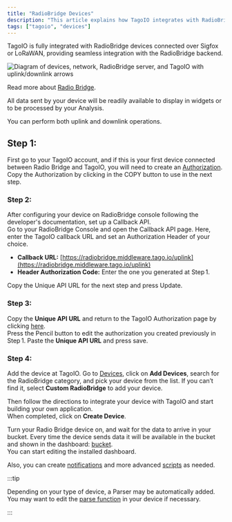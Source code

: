 ```yaml
---
title: "RadioBridge Devices"
description: "This article explains how TagoIO integrates with RadioBridge devices over Sigfox or LoRaWAN, what data is available, and that uplink/downlink operations are supported."
tags: ["tagoio", "devices"]
---
```


TagoIO is fully integrated with RadioBridge devices connected over Sigfox or
LoRaWAN, providing seamless integration with the RadioBridge backend.

![Diagram of devices, network, RadioBridge server, and TagoIO with uplink/downlink arrows](/docs_imagem/tagoio/radiobridge-devices-2.png)

Read more about [Radio Bridge](https://radiobridge.com/).

All data sent by your device will be readily available to display in widgets or
to be processed by your Analysis.

You can perform both uplink and downlink operations.

## Step 1:

First go to your TagoIO account, and if this is your first device connected
between Radio Bridge and TagoIO, you will need to create an
[Authorization](/tagoio/integrations/general/authorization.md).\
Copy the Authorization by clicking in the COPY button to use in the next step.

### Step 2:

After configuring your device on RadioBridge console following the developer's
documentation, set up a Callback API.\
Go to your RadioBridge Console and open the Callback API page. Here, enter the
TagoIO callback URL and set an Authorization Header of your choice.

- **Callback URL:**
  [https://radiobridge.middleware.tago.io/uplink](https://radiobridge.middleware.tago.io/uplink)
- **Header Authorization Code:** Enter the one you generated at Step 1.

Copy the Unique API URL for the next step and press Update.

### Step 3:

Copy the **Unique API URL** and return to the TagoIO Authorization page by
clicking [here](https://radiobridge.com/).\
Press the Pencil button to edit the authorization you created previously in
Step 1. Paste the **Unique API URL** and press save.

### Step 4:

Add the device at TagoIO. Go to [Devices](https://admin.tago.io/devices), click
on **Add Devices**, search for the RadioBridge category, and pick your device
from the list. If you can’t find it, select **Custom RadioBridge** to add your
device.

Then follow the directions to integrate your device with TagoIO and start
building your own application.\
When completed, click on **Create Device**.

Turn your Radio Bridge device on, and wait for the data to arrive in your
bucket. Every time the device sends data it will be available in the bucket and
shown in the dashboard: [bucket](/docs/tagoio/devices/).\
You can start editing the installed dashboard.

Also, you can create
[notifications](/tagoio/getting-started/notification.md) and more advanced
[scripts](/tagoio/analysis/creating-analysis.md) as needed.

:::tip

Depending on your type of device, a Parser may be automatically added. You may
want to edit the [parse function](/tagocore/resources/device/payload-parser.md) in
your device if necessary.

:::
